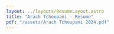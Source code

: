 ```yaml
---
layout: ../layouts/ResumeLayout.astro
title: "Arach Tchoupani - Resume"
pdf: "/assets/Arach Tchoupani 2024.pdf"
---
```

